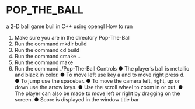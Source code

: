 # POP_THE_BALL
a 2-D ball game buil in C++ using opengl
How to run
1. Make sure you are in the directory Pop-The-Ball
2. Run the command mkdir build
3. Run the command cd build
4. Run the command cmake ..
5. Run the command make
6. Run the command ./Pop-The-Ball
Controls
● The player’s ball is metallic and black in color.
● To move left use key a and to move right press d.
● To jump use the spacebar.
● To move the camera left, right, up or down use the arrow keys.
● Use the scroll wheel to zoom in or out.
● The player can also be made to move left or right by dragging on the screen.
● Score is displayed in the window title bar
